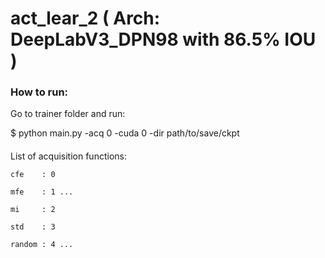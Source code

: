 # act_lear_2 ( Arch: DeepLabV3_DPN98 with 86.5% IOU )
### How to run:
Go to trainer folder and run: 

$ python main.py -acq 0 -cuda 0 -dir path/to/save/ckpt

#### 
List of acquisition functions:

    cfe    : 0

    mfe    : 1 ...

    mi     : 2

    std    : 3

    random : 4 ...
